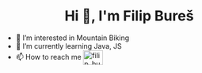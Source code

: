 <h1 align="center">Hi 👋, I'm Filip Bureš</h1>

- 👀 I’m interested in Mountain Biking
- 🌱 I’m currently learning Java, JS
- 📫 How to reach me <a href="https://www.instagram.com/ad4meek11/" target="blank"><img align="center" src="https://raw.githubusercontent.com/rahuldkjain/github-profile-readme-generator/master/src/images/icons/Social/instagram.svg" alt="filip_buresh" height="30" width="40" /></a>

<!---
Ad4meek/Ad4meek is a ✨ special ✨ repository because its `README.md` (this file) appears on your GitHub profile.
You can click the Preview link to take a look at your changes.
--->

